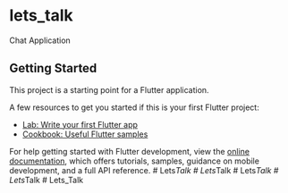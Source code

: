 # lets_talk

Chat Application

## Getting Started

This project is a starting point for a Flutter application.

A few resources to get you started if this is your first Flutter project:

- [Lab: Write your first Flutter app](https://docs.flutter.dev/get-started/codelab)
- [Cookbook: Useful Flutter samples](https://docs.flutter.dev/cookbook)

For help getting started with Flutter development, view the
[online documentation](https://docs.flutter.dev/), which offers tutorials,
samples, guidance on mobile development, and a full API reference.
#   L e t s _ T a l k  
 #   L e t s _ T a l k  
 #   L e t s _ T a l k  
 #   L e t s _ T a l k  
 #   L e t s _ T a l k  
 